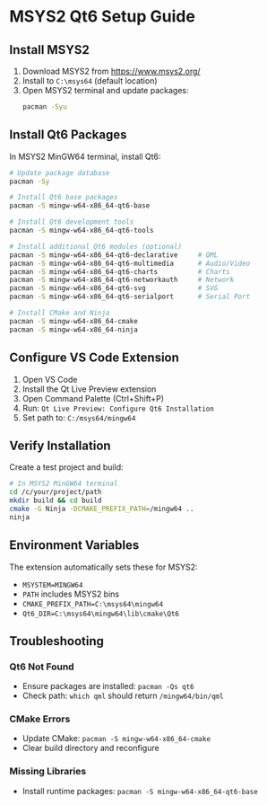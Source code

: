 # MSYS2 Qt6 Setup Guide

## Install MSYS2

1. Download MSYS2 from https://www.msys2.org/
2. Install to `C:\msys64` (default location)
3. Open MSYS2 terminal and update packages:
   ```bash
   pacman -Syu
   ```

## Install Qt6 Packages

In MSYS2 MinGW64 terminal, install Qt6:

```bash
# Update package database
pacman -Sy

# Install Qt6 base packages
pacman -S mingw-w64-x86_64-qt6-base

# Install Qt6 development tools
pacman -S mingw-w64-x86_64-qt6-tools

# Install additional Qt6 modules (optional)
pacman -S mingw-w64-x86_64-qt6-declarative     # QML
pacman -S mingw-w64-x86_64-qt6-multimedia      # Audio/Video
pacman -S mingw-w64-x86_64-qt6-charts          # Charts
pacman -S mingw-w64-x86_64-qt6-networkauth     # Network
pacman -S mingw-w64-x86_64-qt6-svg             # SVG
pacman -S mingw-w64-x86_64-qt6-serialport      # Serial Port

# Install CMake and Ninja
pacman -S mingw-w64-x86_64-cmake
pacman -S mingw-w64-x86_64-ninja
```

## Configure VS Code Extension

1. Open VS Code
2. Install the Qt Live Preview extension
3. Open Command Palette (Ctrl+Shift+P)
4. Run: `Qt Live Preview: Configure Qt6 Installation`
5. Set path to: `C:/msys64/mingw64`

## Verify Installation

Create a test project and build:

```bash
# In MSYS2 MinGW64 terminal
cd /c/your/project/path
mkdir build && cd build
cmake -G Ninja -DCMAKE_PREFIX_PATH=/mingw64 ..
ninja
```

## Environment Variables

The extension automatically sets these for MSYS2:

- `MSYSTEM=MINGW64`
- `PATH` includes MSYS2 bins
- `CMAKE_PREFIX_PATH=C:\msys64\mingw64`
- `Qt6_DIR=C:\msys64\mingw64\lib\cmake\Qt6`

## Troubleshooting

### Qt6 Not Found
- Ensure packages are installed: `pacman -Qs qt6`
- Check path: `which qml` should return `/mingw64/bin/qml`

### CMake Errors
- Update CMake: `pacman -S mingw-w64-x86_64-cmake`
- Clear build directory and reconfigure

### Missing Libraries
- Install runtime packages: `pacman -S mingw-w64-x86_64-qt6-base`
